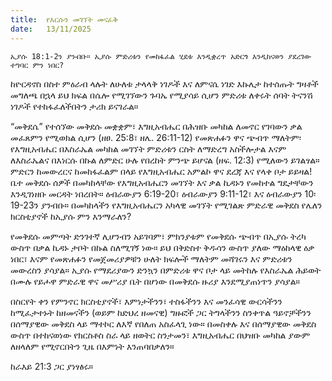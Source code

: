 ```yaml
---
title:  የእርሱን መገኘት መናፈቅ
date:   13/11/2025
---
```


`ኢያሱ 18:1-2ን ያንብቡ። ኢያሱ ምድሪቱን የመከፋፈል ሂደቱ እንዲቋረጥ አድርጎ እንዲከናወን ያደረገው ተግባር ምን ነበር?
`

 

ከዮርዳኖስ በስተ ምዕራብ ላሉት ለሁለቱ ታላላቅ ነገዶች እና ለምናሴ ነገድ እኩሌታ ከተሰጡት ግዛቶች መግለጫ በኋላ ይህ ክፍል በሴሎ የሚገኘውን ጉባኤ የሚያሳይ ሲሆን ምድሪቱ ለቀሩት ሰባት ትናንሽ ነገዶች የተከፋፈለችበትን ታሪክ ይናገራል።   

“መቅደሴ” የተሰኘው መቅደሱ መቋቋም፣ እግዚአብሔር በሕዝቡ መካከል ለመኖር የገባውን ቃል መፈጸምን የሚወክል ሲሆን (ዘፀ. 25:8፣ ዘሌ. 26:11-12) የመጽሐፉን ዋና ጭብጥ ማለትም፡ የእግዚአብሔር በእስራኤል መካከል መገኘት ምድሪቱን ርስት ለማድረግ አስችሎታል እናም ለእስራኤልና በእነርሱ በኩል ለምድር ሁሉ የበረከት ምንጭ ይሆናል (ዘፍ. 12:3) የሚለውን ይገልፃል። ምድርን ከመውረርና ከመከፋፈልም በላይ የእግዚአብሔር አምልኮ ዋና ደረጃ እና የላቀ ቦታ ይይዛል! ቤተ መቅደሱ ሰዎች በመካከላቸው የእግዚአብሔርን መገኘት እና ቃል ኪዳኑን የመከተል ግዴታቸውን እንዲገነዘቡ መርዳት ነበረበት። ዕብራውያን 6:19-20፣ ዕብራውያን 9:11-12፣ እና ዕብራውያን 10፡19-23ን ያንብቡ። በመካከላችን የእግዚአብሔርን አካላዊ መገኘት የሚገልጽ ምድራዊ መቅደስ የሌለን ክርስቲያኖች ከኢያሱ ምን እንማራለን?


የመቅደሱ መምጣት ድንገተኛ ሊሆንብን አይገባም፣ ምክንያቱም የመቅደሱ ጭብጥ በኢያሱ ትረካ ውስጥ በቃል ኪዳኑ ታቦት በኩል ስለሚገኝ ነው። ይህ በቅድስተ ቅዱሳን ውስጥ ያለው ማዕከላዊ ዕቃ ነበር፣ እናም የመጽሐፉን የመጀመሪያዎቹን ሁለት ክፍሎች ማለትም መሻገሩን እና ምድሪቱን መውረስን ያሳያል። ኢያሱ የማደሪያውን ድንኳን በምድሪቱ ዋና ቦታ ላይ መትከሉ የእስራኤል ሕይወት በሙሉ የይሖዋ ምድራዊ ዋና መሥሪያ ቤት በሆነው በመቅደሱ ዙሪያ እንደሚያጠነጥን ያሳያል።

በስርየት ቀን የምንኖር ክርስቲያኖች፣ እምነታችንን፣ ተስፋችንን እና መንፈሳዊ ውርሳችንን ከሚፈታተኑት ከዘመናችን (ወይም ከድህረ ዘመናዊ) ግዙፎች ጋር ትግላችንን ስንቀጥል ዓይኖቻችንን በሰማያዊው መቅደስ ላይ ማተኮር ለእኛ የበለጠ አስፈላጊ ነው። በመስቀሉ እና በሰማያዊው መቅደስ ውስጥ በተከናወነው የክርስቶስ ስራ ላይ ዘወትር ስንታመን፣ እግዚአብሔር በህዝቡ መካከል ያውም ለዘላለም የሚኖርበትን ጊዜ በእምነት እንጠባበቃለን።

ከራእይ 21:3 ጋር ያነፃፅሩ።